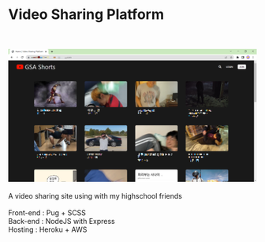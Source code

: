 # Video Sharing Platform </br>
</br>
</br>
<img src="README-img/README-img-1.png"></img>
</br>
</br>
A video sharing site using with my highschool friends </br>
</br>
Front-end : Pug + SCSS <br/>
Back-end : NodeJS with Express </br>
Hosting : Heroku + AWS </br>
</br>
</br>
</br>

